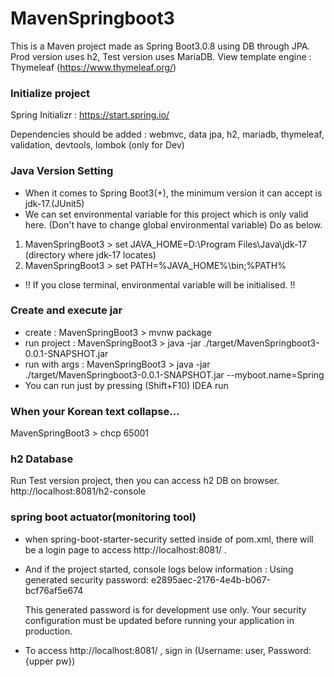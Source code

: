 # MavenSpringboot3
This is a Maven project made as Spring Boot3.0.8 using DB through JPA.
Prod version uses h2, Test version uses MariaDB.
View template engine : Thymeleaf (https://www.thymeleaf.org/)

### Initialize project
Spring Initializr : 
https://start.spring.io/

Dependencies should be added :
webmvc, data jpa, h2, mariadb, thymeleaf, validation, devtools, lombok (only for Dev)

### Java Version Setting
- When it comes to Spring Boot3(+), the minimum version it can accept is jdk-17.(JUnit5)
- We can set environmental variable for this project which is only valid here.
  (Don't have to change global environmental variable) Do as below.
1. MavenSpringBoot3 > set JAVA_HOME=D:\Program Files\Java\jdk-17  (directory where jdk-17 locates)
2. MavenSpringBoot3 > set PATH=%JAVA_HOME%\bin;%PATH%
- !! If you close terminal, environmental variable will be initialised. !! 

### Create and execute jar
- create : MavenSpringBoot3 > mvnw package
- run project : MavenSpringBoot3 > java -jar ./target/MavenSpringboot3-0.0.1-SNAPSHOT.jar
- run with args : MavenSpringBoot3 > java -jar ./target/MavenSpringboot3-0.0.1-SNAPSHOT.jar --myboot.name=Spring
- You can run just by pressing (Shift+F10) IDEA run

### When your Korean text collapse...
MavenSpringBoot3 > chcp 65001

### h2 Database
Run Test version project, then you can access h2 DB on browser.
http://localhost:8081/h2-console



### spring boot actuator(monitoring tool)
- when <artifactId>spring-boot-starter-security</artifactId> setted inside of pom.xml, 
  there will be a login page to access http://localhost:8081/ .
- And if the project started, console logs below information : 
  Using generated security password: e2895aec-2176-4e4b-b067-bcf76af5e674

  This generated password is for development use only. Your security configuration must be updated before running your application in production.

- To access http://localhost:8081/ , sign in (Username: user, Password: {upper pw})